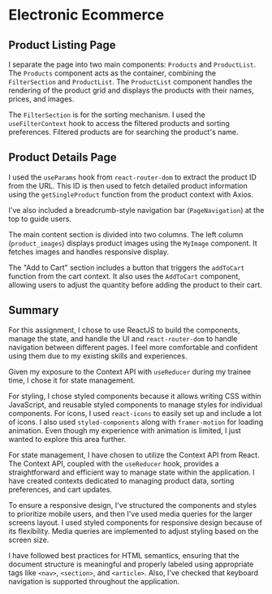 # Electronic Ecommerce

## Product Listing Page

I separate the page into two main components: `Products` and `ProductList`. The `Products` component acts as the container, combining the `FilterSection` and `ProductList`. The `ProductList` component handles the rendering of the product grid and displays the products with their names, prices, and images.

The `FilterSection` is for the sorting mechanism. I used the `useFilterContext` hook to access the filtered products and sorting preferences. Filtered products are for searching the product's name.

## Product Details Page

I used the `useParams` hook from `react-router-dom` to extract the product ID from the URL. This ID is then used to fetch detailed product information using the `getSingleProduct` function from the product context with Axios.

I've also included a breadcrumb-style navigation bar (`PageNavigation`) at the top to guide users.

The main content section is divided into two columns. The left column (`product_images`) displays product images using the `MyImage` component. It fetches images and handles responsive display.

The "Add to Cart" section includes a button that triggers the `addToCart` function from the cart context. It also uses the `AddToCart` component, allowing users to adjust the quantity before adding the product to their cart.

## Summary

For this assignment, I chose to use ReactJS to build the components, manage the state, and handle the UI and `react-router-dom` to handle navigation between different pages. I feel more comfortable and confident using them due to my existing skills and experiences.

Given my exposure to the Context API with `useReducer` during my trainee time, I chose it for state management.

For styling, I chose styled components because it allows writing CSS within JavaScript, and reusable styled components to manage styles for individual components. For icons, I used `react-icons` to easily set up and include a lot of icons. I also used `styled-components` along with `framer-motion` for loading animation. Even though my experience with animation is limited, I just wanted to explore this area further.

For state management, I have chosen to utilize the Context API from React. The Context API, coupled with the `useReducer` hook, provides a straightforward and efficient way to manage state within the application. I have created contexts dedicated to managing product data, sorting preferences, and cart updates.

To ensure a responsive design, I've structured the components and styles to prioritize mobile users, and then I've used media queries for the larger screens layout. I used styled components for responsive design because of its flexibility. Media queries are implemented to adjust styling based on the screen size.

I have followed best practices for HTML semantics, ensuring that the document structure is meaningful and properly labeled using appropriate tags like `<nav>`, `<section>`, and `<article>`. Also, I've checked that keyboard navigation is supported throughout the application.
